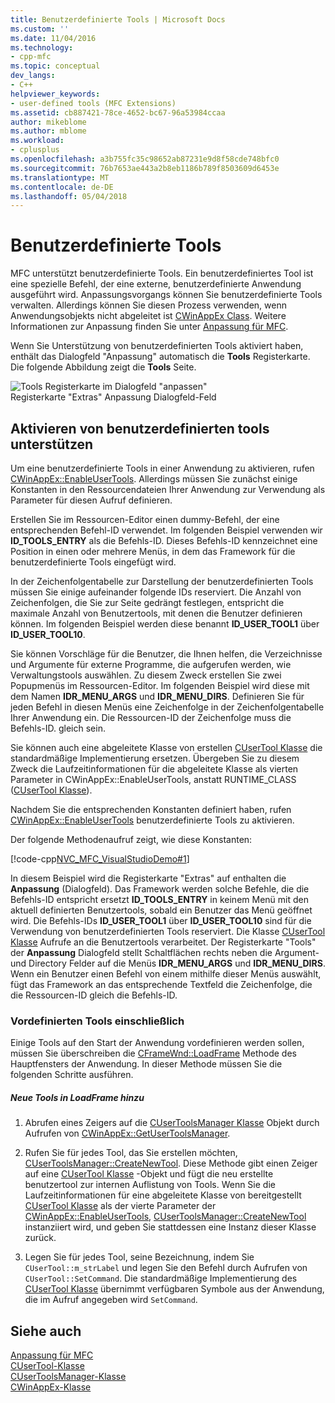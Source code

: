 ```yaml
---
title: Benutzerdefinierte Tools | Microsoft Docs
ms.custom: ''
ms.date: 11/04/2016
ms.technology:
- cpp-mfc
ms.topic: conceptual
dev_langs:
- C++
helpviewer_keywords:
- user-defined tools (MFC Extensions)
ms.assetid: cb887421-78ce-4652-bc67-96a53984ccaa
author: mikeblome
ms.author: mblome
ms.workload:
- cplusplus
ms.openlocfilehash: a3b755fc35c98652ab87231e9d8f58cde748bfc0
ms.sourcegitcommit: 76b7653ae443a2b8eb1186b789f8503609d6453e
ms.translationtype: MT
ms.contentlocale: de-DE
ms.lasthandoff: 05/04/2018
---
```

# <a name="user-defined-tools"></a>Benutzerdefinierte Tools
MFC unterstützt benutzerdefinierte Tools. Ein benutzerdefiniertes Tool ist eine spezielle Befehl, der eine externe, benutzerdefinierte Anwendung ausgeführt wird. Anpassungsvorgangs können Sie benutzerdefinierte Tools verwalten. Allerdings können Sie diesen Prozess verwenden, wenn Anwendungsobjekts nicht abgeleitet ist [CWinAppEx Class](../mfc/reference/cwinappex-class.md). Weitere Informationen zur Anpassung finden Sie unter [Anpassung für MFC](../mfc/customization-for-mfc.md).  
  
 Wenn Sie Unterstützung von benutzerdefinierten Tools aktiviert haben, enthält das Dialogfeld "Anpassung" automatisch die **Tools** Registerkarte. Die folgende Abbildung zeigt die **Tools** Seite.  
  
 ![Tools Registerkarte im Dialogfeld "anpassen"](../mfc/media/custdialogboxtoolstab.png "Custdialogboxtoolstab")  
Registerkarte "Extras" Anpassung Dialogfeld-Feld  
  
## <a name="enabling-user-defined-tools-support"></a>Aktivieren von benutzerdefinierten tools unterstützen  
 Um eine benutzerdefinierte Tools in einer Anwendung zu aktivieren, rufen [CWinAppEx::EnableUserTools](../mfc/reference/cwinappex-class.md#enableusertools). Allerdings müssen Sie zunächst einige Konstanten in den Ressourcendateien Ihrer Anwendung zur Verwendung als Parameter für diesen Aufruf definieren.  
  
 Erstellen Sie im Ressourcen-Editor einen dummy-Befehl, der eine entsprechenden Befehl-ID verwendet. Im folgenden Beispiel verwenden wir **ID_TOOLS_ENTRY** als die Befehls-ID. Dieses Befehls-ID kennzeichnet eine Position in einen oder mehrere Menüs, in dem das Framework für die benutzerdefinierte Tools eingefügt wird.  
  
 In der Zeichenfolgentabelle zur Darstellung der benutzerdefinierten Tools müssen Sie einige aufeinander folgende IDs reserviert. Die Anzahl von Zeichenfolgen, die Sie zur Seite gedrängt festlegen, entspricht die maximale Anzahl von Benutzertools, mit denen die Benutzer definieren können. Im folgenden Beispiel werden diese benannt **ID_USER_TOOL1** über **ID_USER_TOOL10**.  
  
 Sie können Vorschläge für die Benutzer, die Ihnen helfen, die Verzeichnisse und Argumente für externe Programme, die aufgerufen werden, wie Verwaltungstools auswählen. Zu diesem Zweck erstellen Sie zwei Popupmenüs im Ressourcen-Editor. Im folgenden Beispiel wird diese mit dem Namen **IDR_MENU_ARGS** und **IDR_MENU_DIRS**. Definieren Sie für jeden Befehl in diesen Menüs eine Zeichenfolge in der Zeichenfolgentabelle Ihrer Anwendung ein. Die Ressourcen-ID der Zeichenfolge muss die Befehls-ID. gleich sein.  
  
 Sie können auch eine abgeleitete Klasse von erstellen [CUserTool Klasse](../mfc/reference/cusertool-class.md) die standardmäßige Implementierung ersetzen. Übergeben Sie zu diesem Zweck die Laufzeitinformationen für die abgeleitete Klasse als vierten Parameter in CWinAppEx::EnableUserTools, anstatt RUNTIME_CLASS ([CUserTool Klasse](../mfc/reference/cusertool-class.md)).  
  
 Nachdem Sie die entsprechenden Konstanten definiert haben, rufen [CWinAppEx::EnableUserTools](../mfc/reference/cwinappex-class.md#enableusertools) benutzerdefinierte Tools zu aktivieren.  
  
 Der folgende Methodenaufruf zeigt, wie diese Konstanten:  
  
 [!code-cpp[NVC_MFC_VisualStudioDemo#1](../mfc/codesnippet/cpp/user-defined-tools_1.cpp)]  
  
 In diesem Beispiel wird die Registerkarte "Extras" auf enthalten die **Anpassung** (Dialogfeld). Das Framework werden solche Befehle, die die Befehls-ID entspricht ersetzt **ID_TOOLS_ENTRY** in keinem Menü mit den aktuell definierten Benutzertools, sobald ein Benutzer das Menü geöffnet wird. Die Befehls-IDs **ID_USER_TOOL1** über **ID_USER_TOOL10** sind für die Verwendung von benutzerdefinierten Tools reserviert. Die Klasse [CUserTool Klasse](../mfc/reference/cusertool-class.md) Aufrufe an die Benutzertools verarbeitet. Der Registerkarte "Tools" der **Anpassung** Dialogfeld stellt Schaltflächen rechts neben die Argument- und Directory Felder auf die Menüs **IDR_MENU_ARGS** und **IDR_MENU_DIRS**. Wenn ein Benutzer einen Befehl von einem mithilfe dieser Menüs auswählt, fügt das Framework an das entsprechende Textfeld die Zeichenfolge, die die Ressourcen-ID gleich die Befehls-ID.  
  
### <a name="including-predefined-tools"></a>Vordefinierten Tools einschließlich  
 Einige Tools auf den Start der Anwendung vordefinieren werden sollen, müssen Sie überschreiben die [CFrameWnd::LoadFrame](../mfc/reference/cframewnd-class.md#loadframe) Methode des Hauptfensters der Anwendung. In dieser Methode müssen Sie die folgenden Schritte ausführen.  
  
##### <a name="to-add-new-tools-in-loadframe"></a>Neue Tools in LoadFrame hinzu  
  
1.  Abrufen eines Zeigers auf die [CUserToolsManager Klasse](../mfc/reference/cusertoolsmanager-class.md) Objekt durch Aufrufen von [CWinAppEx::GetUserToolsManager](../mfc/reference/cwinappex-class.md#getusertoolsmanager).  
  
2.  Rufen Sie für jedes Tool, das Sie erstellen möchten, [CUserToolsManager::CreateNewTool](../mfc/reference/cusertoolsmanager-class.md#createnewtool). Diese Methode gibt einen Zeiger auf eine [CUserTool Klasse](../mfc/reference/cusertool-class.md) -Objekt und fügt die neu erstellte benutzertool zur internen Auflistung von Tools. Wenn Sie die Laufzeitinformationen für eine abgeleitete Klasse von bereitgestellt [CUserTool Klasse](../mfc/reference/cusertool-class.md) als der vierte Parameter der [CWinAppEx::EnableUserTools](../mfc/reference/cwinappex-class.md#enableusertools), [CUserToolsManager::CreateNewTool](../mfc/reference/cusertoolsmanager-class.md#createnewtool) instanziiert wird, und geben Sie stattdessen eine Instanz dieser Klasse zurück.  
  
3.  Legen Sie für jedes Tool, seine Bezeichnung, indem Sie `CUserTool::m_strLabel` und legen Sie den Befehl durch Aufrufen von `CUserTool::SetCommand`. Die standardmäßige Implementierung des [CUserTool Klasse](../mfc/reference/cusertool-class.md) übernimmt verfügbaren Symbole aus der Anwendung, die im Aufruf angegeben wird `SetCommand`.  
  
## <a name="see-also"></a>Siehe auch  
 [Anpassung für MFC](../mfc/customization-for-mfc.md)   
 [CUserTool-Klasse](../mfc/reference/cusertool-class.md)   
 [CUserToolsManager-Klasse](../mfc/reference/cusertoolsmanager-class.md)   
 [CWinAppEx-Klasse](../mfc/reference/cwinappex-class.md)




